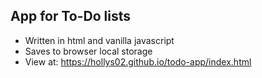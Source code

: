 ## App for To-Do lists

- Written in html and vanilla javascript
- Saves to browser local storage  
- View at: https://hollys02.github.io/todo-app/index.html
